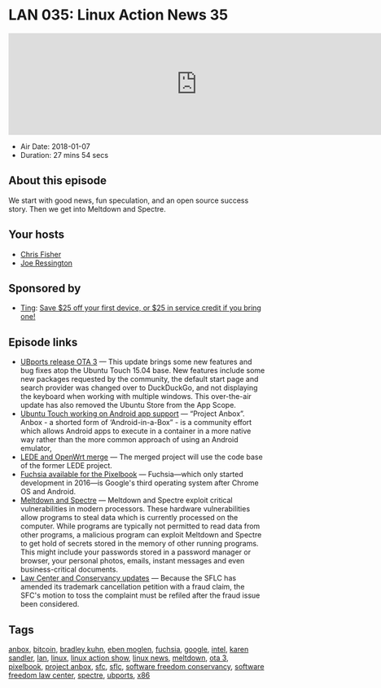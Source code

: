 # LAN 035: Linux Action News 35

<iframe src="https://player.fireside.fm/v2/DAcK9LdX+BVe7nKbw?theme=dark" width="740" height="200" frameborder="0" scrolling="no"></iframe>

* Air Date: 2018-01-07
* Duration: 27 mins 54 secs

## About this episode

We start with good news, fun speculation, and an open source success story. Then we get into Meltdown and Spectre.

## Your hosts
* [Chris Fisher](https://linuxactionnews.com/hosts/chris)
* [Joe Ressington](https://linuxactionnews.com/hosts/joe)

## Sponsored by

  * [Ting](https://linux.ting.com): [Save $25 off your first device, or $25 in service credit if you bring one!](https://linux.ting.com)



## Episode links

  * [UBports release OTA 3](https://www.phoronix.com/scan.php?page=news_item&px=UBports-Ubuntu-Touch-OTA3 "UBports release OTA 3") — This update brings some new features and bug fixes atop the Ubuntu Touch 15.04 base. New features include some new packages requested by the community, the default start page and search provider was changed over to DuckDuckGo, and not displaying the keyboard when working with multiple windows. This over-the-air update has also removed the Ubuntu Store from the App Scope. 
  * [Ubuntu Touch working on Android app support](https://ubports.com/blog/latest-news-1/post/android-apps-on-ubuntu-touch-with-anbox-107 "Ubuntu Touch working on Android app support") — “Project Anbox”. Anbox - a shorted form of ‘Android-in-a-Box” - is a community effort which allows Android apps to execute in a container in a more native way rather than the more common approach of using an Android emulator,
  * [LEDE and OpenWrt merge](https://lede-project.org/#announcing_the_openwrtlede_merge "LEDE and OpenWrt merge") — The merged project will use the code base of the former LEDE project.
  * [Fuchsia available for the Pixelbook](https://arstechnica.com/gadgets/2018/01/googles-experimental-fuchsia-os-can-now-run-on-the-pixelbook/ "Fuchsia available for the Pixelbook") — Fuchsia—which only started development in 2016—is Google's third operating system after Chrome OS and Android.
  * [Meltdown and Spectre](https://spectreattack.com/ "Meltdown and Spectre") — Meltdown and Spectre exploit critical vulnerabilities in modern processors. These hardware vulnerabilities allow programs to steal data which is currently processed on the computer. While programs are typically not permitted to read data from other programs, a malicious program can exploit Meltdown and Spectre to get hold of secrets stored in the memory of other running programs. This might include your passwords stored in a password manager or browser, your personal photos, emails, instant messages and even business-critical documents.
  * [Law Center and Conservancy updates](https://www.theregister.co.uk/2018/01/02/open_source_trademark_battle/ "Law Center and Conservancy updates") — Because the SFLC has amended its trademark cancellation petition with a fraud claim, the SFC's motion to toss the complaint must be refiled after the fraud issue been considered.



## Tags

[anbox](https://linuxactionnews.com/tags/anbox), [bitcoin](https://linuxactionnews.com/tags/bitcoin), [bradley kuhn](https://linuxactionnews.com/tags/bradley%20kuhn), [eben moglen](https://linuxactionnews.com/tags/eben%20moglen), [fuchsia](https://linuxactionnews.com/tags/fuchsia), [google](https://linuxactionnews.com/tags/google), [intel](https://linuxactionnews.com/tags/intel), [karen sandler](https://linuxactionnews.com/tags/karen%20sandler), [lan](https://linuxactionnews.com/tags/lan), [linux](https://linuxactionnews.com/tags/linux), [linux action show](https://linuxactionnews.com/tags/linux%20action%20show), [linux news](https://linuxactionnews.com/tags/linux%20news), [meltdown](https://linuxactionnews.com/tags/meltdown), [ota 3](https://linuxactionnews.com/tags/ota%203), [pixelbook](https://linuxactionnews.com/tags/pixelbook), [project anbox](https://linuxactionnews.com/tags/project%20anbox), [sfc](https://linuxactionnews.com/tags/sfc), [sflc](https://linuxactionnews.com/tags/sflc), [software freedom conservancy](https://linuxactionnews.com/tags/software%20freedom%20conservancy), [software freedom law center](https://linuxactionnews.com/tags/software%20freedom%20law%20center), [spectre](https://linuxactionnews.com/tags/spectre), [ubports](https://linuxactionnews.com/tags/ubports), [x86](https://linuxactionnews.com/tags/x86)